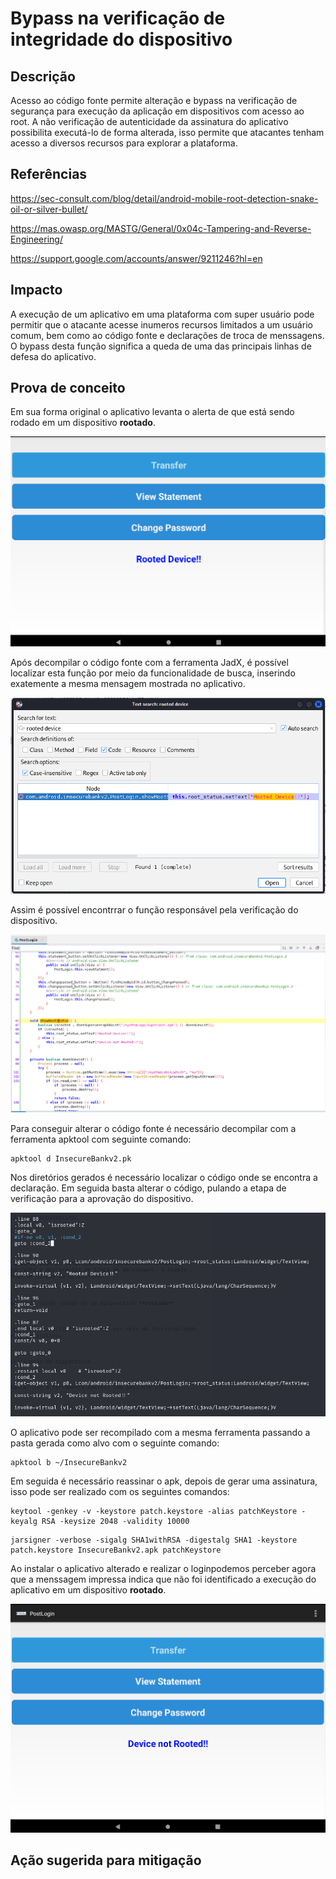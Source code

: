 # Bypass na verificação de integridade do dispositivo

## Descrição

Acesso ao código fonte permite alteração e bypass na verificação de segurança para execução da aplicação em dispositivos com acesso ao root. A não verificação de autenticidade da assinatura do aplicativo possibilita executá-lo de forma alterada, isso permite que atacantes tenham acesso a diversos recursos para explorar a plataforma.

## Referências

https://sec-consult.com/blog/detail/android-mobile-root-detection-snake-oil-or-silver-bullet/

https://mas.owasp.org/MASTG/General/0x04c-Tampering-and-Reverse-Engineering/

https://support.google.com/accounts/answer/9211246?hl=en


## Impacto

A execução de um aplicativo em uma plataforma com super usuário pode permitir que o atacante acesse inumeros recursos limitados a um usuário comum, bem como ao código fonte e declarações de troca de menssagens. O bypass desta função significa a queda de uma das principais linhas de defesa do aplicativo.

## Prova de conceito

Em sua forma original o aplicativo levanta o alerta de que está sendo rodado em um dispositivo **rootado**. 

![rooted_device](.img/rooted_device.png)

Após decompilar o código fonte com a ferramenta JadX, é possível localizar esta função por meio da funcionalidade de busca, inserindo exatemente a mesma mensagem mostrada no aplicativo.

![msg_root](.img/msg_root.png)

Assim é possível encontrrar o função responsável pela verificação do dispositivo.

![func_root](.img/func_root.png)

Para conseguir alterar o código fonte é necessário decompilar com a ferramenta apktool com seguinte comando:

```
apktool d InsecureBankv2.pk
```
Nos diretórios gerados é necessário localizar o código onde se encontra a declaração. Em seguida basta alterar o código, pulando a etapa de verificação para a aprovação do dispositivo.

![code_root](.img/code_root.png)

O aplicativo pode ser recompilado com a mesma ferramenta passando a pasta gerada como alvo com o seguinte comando:

```
apktool b ~/InsecureBankv2
```

Em seguida é necessário reassinar o apk, depois de gerar uma assinatura, isso pode ser realizado com os seguintes comandos:

```
keytool -genkey -v -keystore patch.keystore -alias patchKeystore -keyalg RSA -keysize 2048 -validity 10000 
```

```
jarsigner -verbose -sigalg SHA1withRSA -digestalg SHA1 -keystore patch.keystore InsecureBankv2.apk patchKeystore
```

Ao instalar o aplicativo alterado e realizar o loginpodemos perceber agora que a menssagem impressa indica que não foi identificado a execução do aplicativo em um dispositivo **rootado**.

![not_rooted](.img/not_rooted.png)


## Ação sugerida para mitigação
